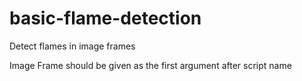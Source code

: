 # basic-flame-detection
Detect flames in image frames 

Image Frame should be given as the first argument after script name
